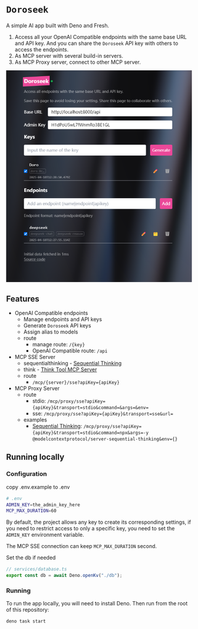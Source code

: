 # `Doroseek`

A simple AI app built with Deno and Fresh.

1. Access all your OpenAI Compatible endpoints with the same base URL and API
   key. And you can share the `Doroseek` API key with others to access the
   endpoints.
2. As MCP server with several build-in servers.
3. As MCP Proxy server, connect to other MCP server.

![Home](/home.png)

## Features

- OpenAI Compatible endpoints
  - Manage endpoints and API keys
  - Generate `Doroseek` API keys
  - Assign alias to models
  - route
    - manage route: `/{key}`
    - OpenAI Compatible route: `/api`
- MCP SSE Server
  - sequentialthinking -
    [Sequential Thinking](https://github.com/modelcontextprotocol/servers/blob/main/src/sequentialthinking)
  - think -
    [Think Tool MCP Server](https://github.com/PhillipRt/think-mcp-server)
  - route
    - `/mcp/{server}/sse?apiKey={apiKey}`
- MCP Proxy Server
  - route
    - stdio:
      `/mcp/proxy/sse?apiKey={apiKey}&transport=stdio&command=&args=&env=`
    - sse: `/mcp/proxy/sse?apiKey={apiKey}&transport=sse&url=`
  - examples
    - [Sequential Thinking](https://github.com/modelcontextprotocol/servers/blob/main/src/sequentialthinking):
      `/mcp/proxy/sse?apiKey={apiKey}&transport=stdio&command=npx&args=-y @modelcontextprotocol/server-sequential-thinking&env={}`

## Running locally

### Configuration

copy .env.example to .env

```sh
# .env
ADMIN_KEY=the_admin_key_here
MCP_MAX_DURATION=60
```

By default, the project allows any key to create its corresponding settings, if
you need to restrict access to only a specific key, you need to set the
`ADMIN_KEY` environment variable.

The MCP SSE connection can keep `MCP_MAX_DURATION` second.

Set the db if needed

```ts
// services/database.ts
export const db = await Deno.openKv("./db");
```

### Running

To run the app locally, you will need to install Deno. Then run from the root of
this repository:

```sh
deno task start
```
